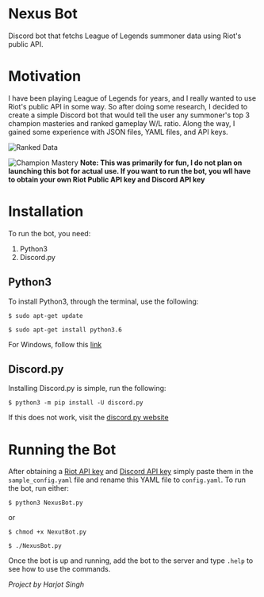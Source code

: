 # Nexus Bot
Discord bot that fetchs League of Legends summoner data using Riot's public API.

# Motivation
I have been playing League of Legends for years, and I really wanted to use Riot's public API in some way. So after doing some research, I decided to create a simple Discord bot that would tell the user any summoner's top 3 champion masteries and ranked gameplay W/L ratio. Along the way, I gained some experience with JSON files, YAML files, and API keys.

![Ranked Data](https://i.imgur.com/7ZWjHX0.jpg)

![Champion Mastery](https://i.imgur.com/F5RFm28.jpg)
**Note: This was primarily for fun, I do not plan on launching this bot for actual use. If you want to run the bot, you wll have to obtain your own Riot Public API key and Discord API key**

# Installation
To run the bot, you need:
1. Python3 
2. Discord.py

## Python3
To install Python3, through the terminal, use the following:

`$ sudo apt-get update`

`$ sudo apt-get install python3.6`

For Windows, follow this [link](https://www.python.org/downloads/windows/)

## Discord.py
Installing Discord.py is simple, run the following:

`$ python3 -m pip install -U discord.py`

If this does not work, visit the [discord.py website](https://discordpy.readthedocs.io/en/latest/intro.html)

# Running the Bot
After obtaining a [Riot API key](https://developer.riotgames.com/) and [Discord API key](https://discordapp.com/developers/docs/intro) simply paste them in the `sample_config.yaml` file and rename this YAML file to `config.yaml`. To run the bot, run either:

`$ python3 NexusBot.py`

or

`$ chmod +x NexutBot.py`

`$ ./NexusBot.py`

Once the bot is up and running, add the bot to the server and type `.help` to see how to use the commands.

*Project by Harjot Singh*
